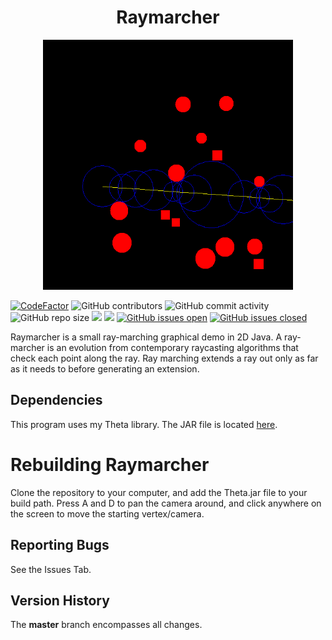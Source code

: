 <h1 align="center">Raymarcher</h1>

<p align="center">
  <img width="400" height="400" src="docs/raymarcher.gif">
</p>

[![CodeFactor](https://www.codefactor.io/repository/github/joshuacrotts/Raymarcher/badge)](https://www.codefactor.io/repository/github/joshuacrotts/Raymarcher) ![GitHub contributors](https://img.shields.io/github/contributors/JoshuaCrotts/Raymarcher) ![GitHub commit activity](https://img.shields.io/github/commit-activity/m/JoshuaCrotts/Raymarcher) ![GitHub repo size](https://img.shields.io/github/repo-size/JoshuaCrotts/Raymarcher)  ![](https://tokei.rs/b1/github/JoshuaCrotts/Raymarcher) ![](https://tokei.rs/b1/github/JoshuaCrotts/Raymarcher?category=files) [![GitHub issues open](https://img.shields.io/github/issues/JoshuaCrotts/Raymarcher)]() 
[![GitHub issues closed](https://img.shields.io/github/issues-closed-raw/JoshuaCrotts/Raymarcher)]()

Raymarcher is a small ray-marching graphical demo in 2D Java. A ray-marcher is an evolution from contemporary raycasting algorithms that check each point along the ray. Ray marching extends a ray out only as far as it needs to before generating an extension.

## Dependencies

This program uses my Theta library. The JAR file is located [here](https://github.com/JoshuaCrotts/Theta/blob/master/lib/Theta.jar).

# Rebuilding Raymarcher

Clone the repository to your computer, and add the Theta.jar file to your build path. Press A and D to pan the camera around, and click anywhere on the screen to move the starting vertex/camera.

## Reporting Bugs

See the Issues Tab.

## Version History

The **master** branch encompasses all changes.



